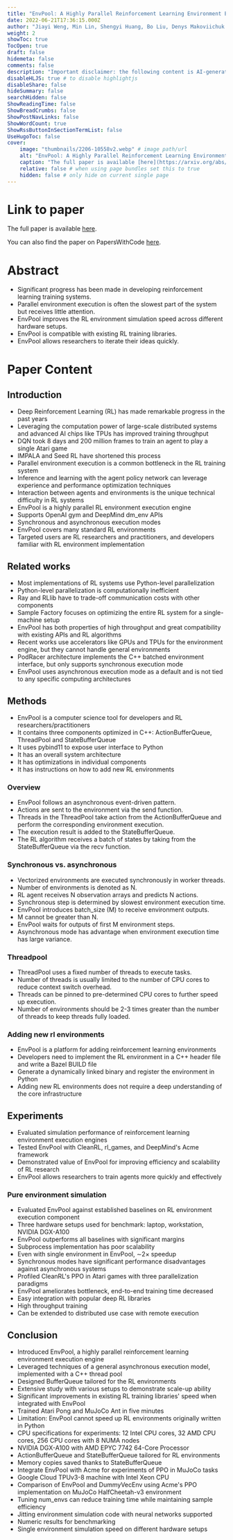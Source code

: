 ```yaml
---
title: "EnvPool: A Highly Parallel Reinforcement Learning Environment Execution Engine"
date: 2022-06-21T17:36:15.000Z
author: "Jiayi Weng, Min Lin, Shengyi Huang, Bo Liu, Denys Makoviichuk and 7 others"
weight: 2
showToc: true
TocOpen: true
draft: false
hidemeta: false
comments: false
description: "Important disclaimer: the following content is AI-generated, please make sure to fact check the presented information by reading the full paper."
disableHLJS: true # to disable highlightjs
disableShare: false
hideSummary: false
searchHidden: false
ShowReadingTime: false
ShowBreadCrumbs: false
ShowPostNavLinks: false
ShowWordCount: true
ShowRssButtonInSectionTermList: false
UseHugoToc: false
cover:
    image: "thumbnails/2206-10558v2.webp" # image path/url
    alt: "EnvPool: A Highly Parallel Reinforcement Learning Environment Execution Engine" # alt text
    caption: "The full paper is available [here](https://arxiv.org/abs/2206.10558)." # display caption under cover
    relative: false # when using page bundles set this to true
    hidden: false # only hide on current single page
---
```


# Link to paper
The full paper is available [here](https://arxiv.org/abs/2206.10558).

You can also find the paper on PapersWithCode [here](https://paperswithcode.com/paper/envpool-a-highly-parallel-reinforcement).

# Abstract
- Significant progress has been made in developing reinforcement learning training systems.
- Parallel environment execution is often the slowest part of the system but receives little attention.
- EnvPool improves the RL environment simulation speed across different hardware setups.
- EnvPool is compatible with existing RL training libraries.
- EnvPool allows researchers to iterate their ideas quickly.

# Paper Content

## Introduction
- Deep Reinforcement Learning (RL) has made remarkable progress in the past years
- Leveraging the computation power of large-scale distributed systems and advanced AI chips like TPUs has improved training throughput
- DQN took 8 days and 200 million frames to train an agent to play a single Atari game
- IMPALA and Seed RL have shortened this process
- Parallel environment execution is a common bottleneck in the RL training system
- Inference and learning with the agent policy network can leverage experience and performance optimization techniques
- Interaction between agents and environments is the unique technical difficulty in RL systems
- EnvPool is a highly parallel RL environment execution engine
- Supports OpenAI gym and DeepMind dm_env APIs
- Synchronous and asynchronous execution modes
- EnvPool covers many standard RL environments
- Targeted users are RL researchers and practitioners, and developers familiar with RL environment implementation

## Related works
- Most implementations of RL systems use Python-level parallelization
- Python-level parallelization is computationally inefficient
- Ray and RLlib have to trade-off communication costs with other components
- Sample Factory focuses on optimizing the entire RL system for a single-machine setup
- EnvPool has both properties of high throughput and great compatibility with existing APIs and RL algorithms
- Recent works use accelerators like GPUs and TPUs for the environment engine, but they cannot handle general environments
- PodRacer architecture implements the C++ batched environment interface, but only supports synchronous execution mode
- EnvPool uses asynchronous execution mode as a default and is not tied to any specific computing architectures

## Methods
- EnvPool is a computer science tool for developers and RL researchers/practitioners
- It contains three components optimized in C++: ActionBufferQueue, ThreadPool and StateBufferQueue
- It uses pybind11 to expose user interface to Python
- It has an overall system architecture
- It has optimizations in individual components
- It has instructions on how to add new RL environments

### Overview
- EnvPool follows an asynchronous event-driven pattern.
- Actions are sent to the environment via the send function.
- Threads in the ThreadPool take action from the ActionBufferQueue and perform the corresponding environment execution.
- The execution result is added to the StateBufferQueue.
- The RL algorithm receives a batch of states by taking from the StateBufferQueue via the recv function.

### Synchronous vs. asynchronous
- Vectorized environments are executed synchronously in worker threads.
- Number of environments is denoted as N.
- RL agent receives N observation arrays and predicts N actions.
- Synchronous step is determined by slowest environment execution time.
- EnvPool introduces batch_size (M) to receive environment outputs.
- M cannot be greater than N.
- EnvPool waits for outputs of first M environment steps.
- Asynchronous mode has advantage when environment execution time has large variance.

### Threadpool
- ThreadPool uses a fixed number of threads to execute tasks.
- Number of threads is usually limited to the number of CPU cores to reduce context switch overhead.
- Threads can be pinned to pre-determined CPU cores to further speed up execution.
- Number of environments should be 2-3 times greater than the number of threads to keep threads fully loaded.

### Adding new rl environments
- EnvPool is a platform for adding reinforcement learning environments
- Developers need to implement the RL environment in a C++ header file and write a Bazel BUILD file
- Generate a dynamically linked binary and register the environment in Python
- Adding new RL environments does not require a deep understanding of the core infrastructure

## Experiments
- Evaluated simulation performance of reinforcement learning environment execution engines
- Tested EnvPool with CleanRL, rl_games, and DeepMind's Acme framework
- Demonstrated value of EnvPool for improving efficiency and scalability of RL research
- EnvPool allows researchers to train agents more quickly and effectively

### Pure environment simulation
- Evaluated EnvPool against established baselines on RL environment execution component
- Three hardware setups used for benchmark: laptop, workstation, NVIDIA DGX-A100
- EnvPool outperforms all baselines with significant margins
- Subprocess implementation has poor scalability
- Even with single environment in EnvPool, ∼2× speedup
- Synchronous modes have significant performance disadvantages against asynchronous systems
- Profiled CleanRL's PPO in Atari games with three parallelization paradigms
- EnvPool ameliorates bottleneck, end-to-end training time decreased
- Easy integration with popular deep RL libraries
- High throughput training
- Can be extended to distributed use case with remote execution

## Conclusion
- Introduced EnvPool, a highly parallel reinforcement learning environment execution engine
- Leveraged techniques of a general asynchronous execution model, implemented with a C++ thread pool
- Designed BufferQueue tailored for the RL environments
- Extensive study with various setups to demonstrate scale-up ability
- Significant improvements in existing RL training libraries' speed when integrated with EnvPool
- Trained Atari Pong and MuJoCo Ant in five minutes
- Limitation: EnvPool cannot speed up RL environments originally written in Python
- CPU specifications for experiments: 12 Intel CPU cores, 32 AMD CPU cores, 256 CPU cores with 8 NUMA nodes
- NVIDIA DGX-A100 with AMD EPYC 7742 64-Core Processor
- ActionBufferQueue and StateBufferQueue tailored for RL environments
- Memory copies saved thanks to StateBufferQueue
- Integrate EnvPool with Acme for experiments of PPO in MuJoCo tasks
- Google Cloud TPUv3-8 machine with Intel Xeon CPU
- Comparison of EnvPool and DummyVecEnv using Acme's PPO implementation on MuJoCo HalfCheetah-v3 environment
- Tuning num_envs can reduce training time while maintaining sample efficiency
- Jitting environment simulation code with neural networks supported
- Numeric results for benchmarking
- Single environment simulation speed on different hardware setups

